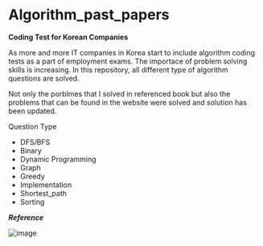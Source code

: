 Algorithm_past_papers
==================
**Coding Test for Korean Companies**

As more and more IT companies in Korea start to include algorithm coding tests as a part of employment exams. The importace of problem solving skills is increasing. In this repository, all different type of algorithm questions are solved.

Not only the porblmes that I solved in referenced book but also the problems that can be found in the website were solved and solution has been updated.

Question Type
- DFS/BFS
- Binary
- Dynamic Programming
- Graph
- Greedy
- Implementation
- Shortest_path
- Sorting

**_Reference_**

![image](https://user-images.githubusercontent.com/53897355/104857403-ab1fb080-5918-11eb-92c4-0112272b3844.png)
